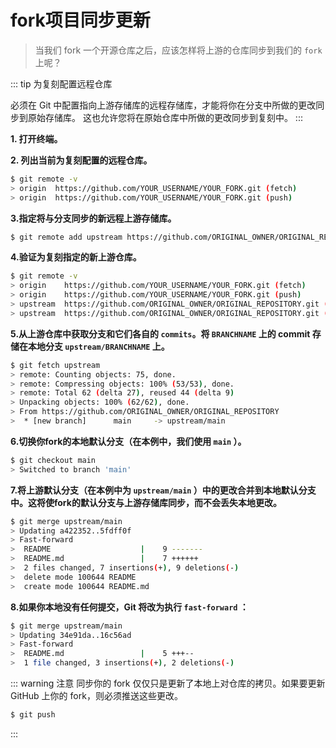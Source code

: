 # fork项目同步更新

> 当我们 fork 一个开源仓库之后，应该怎样将上游的仓库同步到我们的 `fork` 上呢？

::: tip 为复刻配置远程仓库

必须在 Git 中配置指向上游存储库的远程存储库，才能将你在分支中所做的更改同步到原始存储库。 这也允许您将在原始仓库中所做的更改同步到复刻中。
:::

**1. 打开终端。**

**2. 列出当前为复刻配置的远程仓库。**

  ```sh
  $ git remote -v
  > origin  https://github.com/YOUR_USERNAME/YOUR_FORK.git (fetch)
  > origin  https://github.com/YOUR_USERNAME/YOUR_FORK.git (push)
  ```

**3.指定将与分支同步的新远程上游存储库。**

  ```sh
  $ git remote add upstream https://github.com/ORIGINAL_OWNER/ORIGINAL_REPOSITORY.git
  ```

**4.验证为复刻指定的新上游仓库。**

  ```sh
  $ git remote -v
  > origin    https://github.com/YOUR_USERNAME/YOUR_FORK.git (fetch)
  > origin    https://github.com/YOUR_USERNAME/YOUR_FORK.git (push)
  > upstream  https://github.com/ORIGINAL_OWNER/ORIGINAL_REPOSITORY.git (fetch)
  > upstream  https://github.com/ORIGINAL_OWNER/ORIGINAL_REPOSITORY.git (push)
  ```

**5.从上游仓库中获取分支和它们各自的 `commits`。将 `BRANCHNAME` 上的 commit 存储在本地分支 `upstream/BRANCHNAME` 上。**

  ```sh
  $ git fetch upstream
  > remote: Counting objects: 75, done.
  > remote: Compressing objects: 100% (53/53), done.
  > remote: Total 62 (delta 27), reused 44 (delta 9)
  > Unpacking objects: 100% (62/62), done.
  > From https://github.com/ORIGINAL_OWNER/ORIGINAL_REPOSITORY
  >  * [new branch]      main     -> upstream/main
  ```

  **6.切换你fork的本地默认分支（在本例中，我们使用 `main` ）。**

  ```sh
  $ git checkout main
  > Switched to branch 'main'
  ```

  **7.将上游默认分支（在本例中为 `upstream/main` ）中的更改合并到本地默认分支中。这将使fork的默认分支与上游存储库同步，而不会丢失本地更改。**

  ```sh
  $ git merge upstream/main
  > Updating a422352..5fdff0f
  > Fast-forward
  >  README                    |    9 -------
  >  README.md                 |    7 ++++++
  >  2 files changed, 7 insertions(+), 9 deletions(-)
  >  delete mode 100644 README
  >  create mode 100644 README.md
  ```

  **8.如果你本地没有任何提交，Git 将改为执行 `fast-forward` ：**

  ```sh
  $ git merge upstream/main
  > Updating 34e91da..16c56ad
  > Fast-forward
  >  README.md                 |    5 +++--
  >  1 file changed, 3 insertions(+), 2 deletions(-)
  ```

  ::: warning 注意
  同步你的 fork 仅仅只是更新了本地上对仓库的拷贝。如果要更新 GitHub 上你的 fork，则必须推送这些更改。

  ```sh
  $ git push
  ```
  :::